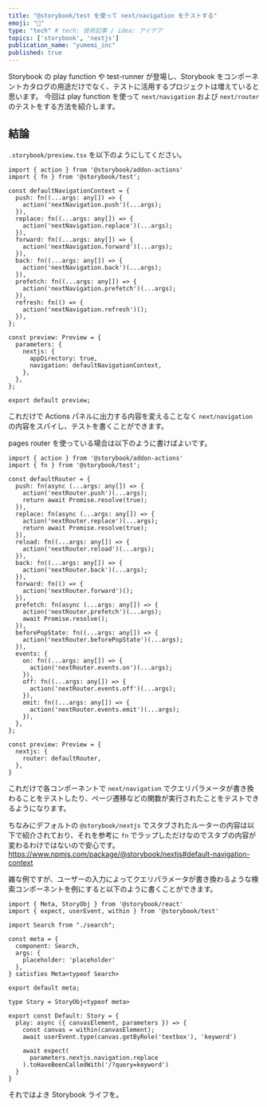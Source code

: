 ```yaml
---
title: "@storybook/test を使って next/navigation をテストする"
emoji: "💯"
type: "tech" # tech: 技術記事 / idea: アイデア
topics: ['storybook', 'nextjs']
publication_name: "yumemi_inc"
published: true
---
```


Storybook の play function や test-runner が登場し、Storybook をコンポーネントカタログの用途だけでなく、テストに活用するプロジェクトは増えていると思います。
今回は play function を使って `next/navigation` および `next/router` のテストをする方法を紹介します。

## 結論
`.storybook/preview.tsx` を以下のようにしてください。

```tsx:preview.tsx
import { action } from '@storybook/addon-actions'
import { fn } from '@storybook/test';

const defaultNavigationContext = {
  push: fn((...args: any[]) => {
    action('nextNavigation.push')(...args);
  }),
  replace: fn((...args: any[]) => {
    action('nextNavigation.replace')(...args);
  }),
  forward: fn((...args: any[]) => {
    action('nextNavigation.forward')(...args);
  }),
  back: fn((...args: any[]) => {
    action('nextNavigation.back')(...args);
  }),
  prefetch: fn((...args: any[]) => {
    action('nextNavigation.prefetch')(...args);
  }),
  refresh: fn(() => {
    action('nextNavigation.refresh')();
  }),
};

const preview: Preview = {
  parameters: {
    nextjs: {
      appDirectory: true,
      navigation: defaultNavigationContext,
    },
  },
};

export default preview;
```

これだけで Actions パネルに出力する内容を変えることなく `next/navigation` の内容をスパイし、テストを書くことができます。

pages router を使っている場合は以下のように書けばよいです。

```tsx:preview.tsx
import { action } from '@storybook/addon-actions'
import { fn } from '@storybook/test';

const defaultRouter = {
  push: fn(async (...args: any[]) => {
    action('nextRouter.push')(...args);
    return await Promise.resolve(true);
  }),
  replace: fn(async (...args: any[]) => {
    action('nextRouter.replace')(...args);
    return await Promise.resolve(true);
  }),
  reload: fn((...args: any[]) => {
    action('nextRouter.reload')(...args);
  }),
  back: fn((...args: any[]) => {
    action('nextRouter.back')(...args);
  }),
  forward: fn(() => {
    action('nextRouter.forward')();
  }),
  prefetch: fn(async (...args: any[]) => {
    action('nextRouter.prefetch')(...args);
    await Promise.resolve();
  }),
  beforePopState: fn((...args: any[]) => {
    action('nextRouter.beforePopState')(...args);
  }),
  events: {
    on: fn((...args: any[]) => {
      action('nextRouter.events.on')(...args);
    }),
    off: fn((...args: any[]) => {
      action('nextRouter.events.off')(...args);
    }),
    emit: fn((...args: any[]) => {
      action('nextRouter.events.emit')(...args);
    }),
  },
};

const preview: Preview = {
  nextjs: {
    router: defaultRouter,
  },
}
```

これだけで各コンポーネントで `next/navigation` でクエリパラメータが書き換わることをテストしたり、ページ遷移などの関数が実行されたことをテストできるようになります。

ちなみにデフォルトの `@storybook/nextjs` でスタブされたルーターの内容は以下で紹介されており、それを参考に `fn` でラップしただけなのでスタブの内容が変わるわけではないので安心です。
https://www.npmjs.com/package/@storybook/nextjs#default-navigation-context

雑な例ですが、ユーザーの入力によってクエリパラメータが書き換わるような検索コンポーネントを例にすると以下のように書くことができます。

```tsx:Search.stories.tsx
import { Meta, StoryObj } from '@storybook/react'
import { expect, userEvent, within } from '@storybook/test'

import Search from "./search";

const meta = {
  component: Search,
  args: {
    placeholder: 'placeholder'
  },
} satisfies Meta<typeof Search>

export default meta;

type Story = StoryObj<typeof meta>

export const Default: Story = {
  play: async ({ canvasElement, parameters }) => {
    const canvas = within(canvasElement);
    await userEvent.type(canvas.getByRole('textbox'), 'keyword')

    await expect(
      parameters.nextjs.navigation.replace
    ).toHaveBeenCalledWith('/?query=keyword')
  }
}
```

それではよき Storybook ライフを。
